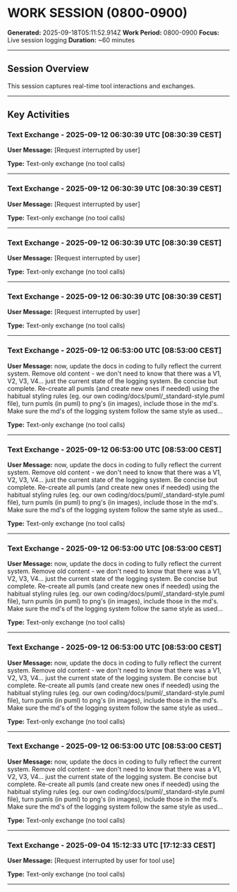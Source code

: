 # WORK SESSION (0800-0900)

**Generated:** 2025-09-18T05:11:52.914Z
**Work Period:** 0800-0900
**Focus:** Live session logging
**Duration:** ~60 minutes

---

## Session Overview

This session captures real-time tool interactions and exchanges.

---

## Key Activities

### Text Exchange - 2025-09-12 06:30:39 UTC [08:30:39 CEST]

**User Message:** [Request interrupted by user]

**Type:** Text-only exchange (no tool calls)

---

### Text Exchange - 2025-09-12 06:30:39 UTC [08:30:39 CEST]

**User Message:** [Request interrupted by user]

**Type:** Text-only exchange (no tool calls)

---

### Text Exchange - 2025-09-12 06:30:39 UTC [08:30:39 CEST]

**User Message:** [Request interrupted by user]

**Type:** Text-only exchange (no tool calls)

---

### Text Exchange - 2025-09-12 06:30:39 UTC [08:30:39 CEST]

**User Message:** [Request interrupted by user]

**Type:** Text-only exchange (no tool calls)

---

### Text Exchange - 2025-09-12 06:53:00 UTC [08:53:00 CEST]

**User Message:** now, update the docs in coding to fully reflect the current system. Remove old content - we don't need to know that there was a V1, V2, V3, V4... just the current state of the logging system. Be concise but complete. Re-create all pumls (and create new ones if needed) using the habitual styling rules (eg. our own coding/docs/puml/_standard-style.puml file), turn pumls (in puml) to png's (in images), include those in the md's. Make sure the md's of the logging system follow the same style as used...

**Type:** Text-only exchange (no tool calls)

---

### Text Exchange - 2025-09-12 06:53:00 UTC [08:53:00 CEST]

**User Message:** now, update the docs in coding to fully reflect the current system. Remove old content - we don't need to know that there was a V1, V2, V3, V4... just the current state of the logging system. Be concise but complete. Re-create all pumls (and create new ones if needed) using the habitual styling rules (eg. our own coding/docs/puml/_standard-style.puml file), turn pumls (in puml) to png's (in images), include those in the md's. Make sure the md's of the logging system follow the same style as used...

**Type:** Text-only exchange (no tool calls)

---

### Text Exchange - 2025-09-12 06:53:00 UTC [08:53:00 CEST]

**User Message:** now, update the docs in coding to fully reflect the current system. Remove old content - we don't need to know that there was a V1, V2, V3, V4... just the current state of the logging system. Be concise but complete. Re-create all pumls (and create new ones if needed) using the habitual styling rules (eg. our own coding/docs/puml/_standard-style.puml file), turn pumls (in puml) to png's (in images), include those in the md's. Make sure the md's of the logging system follow the same style as used...

**Type:** Text-only exchange (no tool calls)

---

### Text Exchange - 2025-09-12 06:53:00 UTC [08:53:00 CEST]

**User Message:** now, update the docs in coding to fully reflect the current system. Remove old content - we don't need to know that there was a V1, V2, V3, V4... just the current state of the logging system. Be concise but complete. Re-create all pumls (and create new ones if needed) using the habitual styling rules (eg. our own coding/docs/puml/_standard-style.puml file), turn pumls (in puml) to png's (in images), include those in the md's. Make sure the md's of the logging system follow the same style as used...

**Type:** Text-only exchange (no tool calls)

---

### Text Exchange - 2025-09-12 06:53:00 UTC [08:53:00 CEST]

**User Message:** now, update the docs in coding to fully reflect the current system. Remove old content - we don't need to know that there was a V1, V2, V3, V4... just the current state of the logging system. Be concise but complete. Re-create all pumls (and create new ones if needed) using the habitual styling rules (eg. our own coding/docs/puml/_standard-style.puml file), turn pumls (in puml) to png's (in images), include those in the md's. Make sure the md's of the logging system follow the same style as used...

**Type:** Text-only exchange (no tool calls)

---

### Text Exchange - 2025-09-04 15:12:33 UTC [17:12:33 CEST]

**User Message:** [Request interrupted by user for tool use]

**Type:** Text-only exchange (no tool calls)

---


